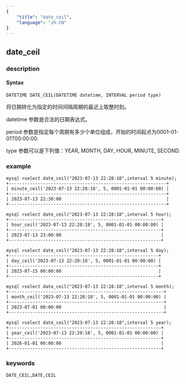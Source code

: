 ```yaml
---
{
    "title": "date_ceil",
    "language": "zh-CN"
}
---
```


<!-- 
Licensed to the Apache Software Foundation (ASF) under one
or more contributor license agreements.  See the NOTICE file
distributed with this work for additional information
regarding copyright ownership.  The ASF licenses this file
to you under the Apache License, Version 2.0 (the
"License"); you may not use this file except in compliance
with the License.  You may obtain a copy of the License at

  http://www.apache.org/licenses/LICENSE-2.0

Unless required by applicable law or agreed to in writing,
software distributed under the License is distributed on an
"AS IS" BASIS, WITHOUT WARRANTIES OR CONDITIONS OF ANY
KIND, either express or implied.  See the License for the
specific language governing permissions and limitations
under the License.
-->

## date_ceil
### description
#### Syntax

`DATETIME DATE_CEIL(DATETIME datetime, INTERVAL period type)`


将日期转化为指定的时间间隔周期的最近上取整时刻。

datetime 参数是合法的日期表达式。

period 参数是指定每个周期有多少个单位组成，开始的时间起点为0001-01-01T00:00:00.

type 参数可以是下列值：YEAR, MONTH, DAY, HOUR, MINUTE, SECOND.

### example

```
mysql >select date_ceil("2023-07-13 22:28:18",interval 5 minute);
+------------------------------------------------------------+
| minute_ceil('2023-07-13 22:28:18', 5, 0001-01-01 00:00:00) |
+------------------------------------------------------------+
| 2023-07-13 22:30:00                                        |
+------------------------------------------------------------+

mysql >select date_ceil("2023-07-13 22:28:18",interval 5 hour);
+----------------------------------------------------------+
| hour_ceil('2023-07-13 22:28:18', 5, 0001-01-01 00:00:00) |
+----------------------------------------------------------+
| 2023-07-13 23:00:00                                      |
+----------------------------------------------------------+

mysql >select date_ceil("2023-07-13 22:28:18",interval 5 day);
+---------------------------------------------------------+
| day_ceil('2023-07-13 22:28:18', 5, 0001-01-01 00:00:00) |
+---------------------------------------------------------+
| 2023-07-15 00:00:00                                     |
+---------------------------------------------------------+

mysql >select date_ceil("2023-07-13 22:28:18",interval 5 month);
+-----------------------------------------------------------+
| month_ceil('2023-07-13 22:28:18', 5, 0001-01-01 00:00:00) |
+-----------------------------------------------------------+
| 2023-07-01 00:00:00                                       |
+-----------------------------------------------------------+

mysql >select date_ceil("2023-07-13 22:28:18",interval 5 year);
+----------------------------------------------------------+
| year_ceil('2023-07-13 22:28:18', 5, 0001-01-01 00:00:00) |
+----------------------------------------------------------+
| 2026-01-01 00:00:00                                      |
+----------------------------------------------------------+
```

### keywords

    DATE_CEIL,DATE,CEIL
